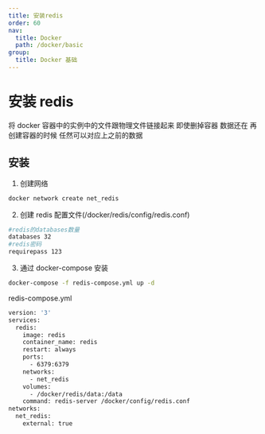 ```yaml
---
title: 安装redis
order: 60
nav:
  title: Docker
  path: /docker/basic
group:
  title: Docker 基础
---
```


# 安装 redis

将 docker 容器中的实例中的文件跟物理文件链接起来 即使删掉容器 数据还在 再创建容器的时候 任然可以对应上之前的数据

## 安装

1. 创建网络

```bash
docker network create net_redis
```

2. 创建 redis 配置文件(/docker/redis/config/redis.conf)

```bash
#redis的databases数量
databases 32
#redis密码
requirepass 123
```

3. 通过 docker-compose 安装

```bash
docker-compose -f redis-compose.yml up -d
```

redis-compose.yml

```bash
version: '3'
services:
  redis:
    image: redis
    container_name: redis
    restart: always
    ports:
      - 6379:6379
    networks:
      - net_redis
    volumes:
      - /docker/redis/data:/data
    command: redis-server /docker/config/redis.conf
networks:
  net_redis:
    external: true
```
